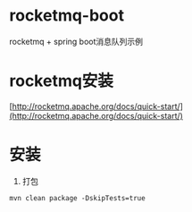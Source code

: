 # rocketmq-boot
rocketmq + spring boot消息队列示例

# rocketmq安装
[http://rocketmq.apache.org/docs/quick-start/](http://rocketmq.apache.org/docs/quick-start/)

# 安装
1. 打包
```
mvn clean package -DskipTests=true
```